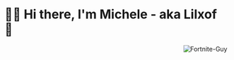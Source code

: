 # 🏄‍♂️ Hi there, I'm Michele - aka Lilxof 👋

<img align="right" alt="Fortnite-Guy" src="https://i.kym-cdn.com/photos/images/original/001/857/748/54e.jpg">


